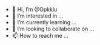 - 👋 Hi, I’m @Opkklu
- 👀 I’m interested in ...
- 🌱 I’m currently learning ...
- 💞️ I’m looking to collaborate on ...
- 📫 How to reach me ...

<!---
Opkklu/Opkklu is a ✨ special ✨ repository because its `README.md` (this file) appears on your GitHub profile.
You can click the Preview link to take a look at your changes.
--->
